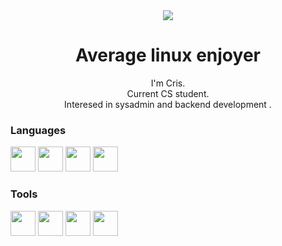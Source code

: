 <div align="center">
<img src="https://web.archive.org/web/20091027042133im_/http://geocities.com/jelova_ae/_borders/Dog-03.gif">
<h1>Average linux enjoyer</h1>
<p>I'm Cris.<br>
Current CS student.<br>
Interesed in sysadmin and backend development .
</p>
</div>

### Languages
<p>
<img src="https://cdn.jsdelivr.net/gh/devicons/devicon/icons/python/python-original.svg" height="40" width="40"/>
<img src="https://cdn.jsdelivr.net/gh/devicons/devicon/icons/java/java-original.svg" height="40" width="40"/>
<img src="https://cdn.jsdelivr.net/gh/devicons/devicon/icons/javascript/javascript-original.svg" height="40" width="40" / >
<img src="https://cdn.jsdelivr.net/gh/devicons/devicon/icons/bash/bash-original.svg" height="40" width="40" /> 
</p>

### Tools
<p>
<img src="https://cdn.jsdelivr.net/gh/devicons/devicon/icons/hugo/hugo-original.svg" height="40" width="40"/>
<img src="https://cdn.jsdelivr.net/gh/devicons/devicon/icons/linux/linux-original.svg" height="40" width="40"/>
<img src="https://cdn.jsdelivr.net/gh/devicons/devicon/icons/git/git-original.svg" height="40" width="40"/>
<img src="https://cdn.jsdelivr.net/gh/devicons/devicon/icons/vim/vim-original.svg" height="40" width="40"/>
</p>
